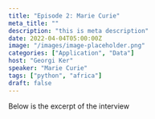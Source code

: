 ```yaml
---
title: "Episode 2: Marie Curie"
meta_title: ""
description: "this is meta description"
date: 2022-04-04T05:00:00Z
image: "/images/image-placeholder.png"
categories: ["Application", "Data"]
host: "Georgi Ker"
speaker: "Marie Curie"
tags: ["python", "africa"]
draft: false
---
```


Below is the excerpt of the interview

